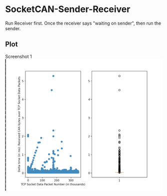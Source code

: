 # SocketCAN-Sender-Receiver

Run Receiver first. Once the receiver says "waiting on sender", then run the sender. 

## Plot

Screenshot 1
![Alt text](https://github.com/tbiggs29/SocketCAN-Sender-Receiver/blob/main/Screenshots/TCPSocketCANPlot1.png)
